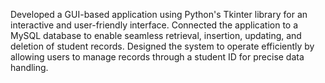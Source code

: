 Developed a GUI-based application using Python's Tkinter library for an interactive and user-friendly interface.
Connected the application to a MySQL database to enable seamless retrieval, insertion, updating, and deletion of student records.
Designed the system to operate efficiently by allowing users to manage records through a student ID for precise data handling.
